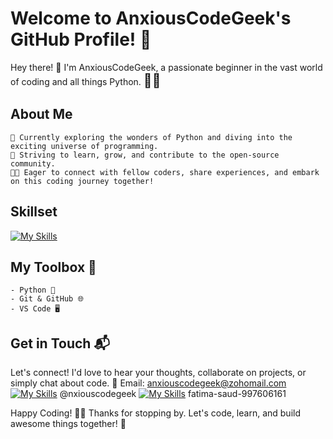 # Welcome to AnxiousCodeGeek's GitHub Profile! 🚀

Hey there! 👋 I'm AnxiousCodeGeek, a passionate beginner in the vast world of coding and all things Python. <span style="font-size:1.5em;">🐍✨</span>
## About Me
    🌱 Currently exploring the wonders of Python and diving into the exciting universe of programming.
    🚀 Striving to learn, grow, and contribute to the open-source community.
    👩‍💻 Eager to connect with fellow coders, share experiences, and embark on this coding journey together!
    
## Skillset
[![My Skills](https://skillicons.dev/icons?i=py,vscode,arduino)](https://skillicons.dev)

## My Toolbox 🧰
    - Python 🐍
    - Git & GitHub 🌐
    - VS Code 🖥️

## Get in Touch 📬
Let's connect! I'd love to hear your thoughts, collaborate on projects, or simply chat about code.
📧 Email: anxiouscodegeek@zohomail.com
[![My Skills](https://skillicons.dev/icons?i=linkedin)](https://skillicons.dev) @nxiouscodegeek
[![My Skills](https://skillicons.dev/icons?i=linkedin)](https://skillicons.dev) fatima-saud-997606161
    
Happy Coding! 🚀✨
Thanks for stopping by. Let's code, learn, and build awesome things together! 🌟

<!---
AnxiousCodeGeek/AnxiousCodeGeek is a ✨ special ✨ repository because its `README.md` (this file) appears on your GitHub profile.
You can click the Preview link to take a look at your changes.
--->
